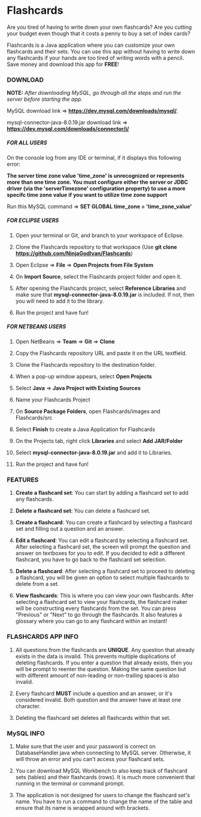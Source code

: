 # Flashcards

Are you tired of having to write down your own flashcards? Are you cutting your budget even though that it costs a penny to buy a set of index cards?

Flashcards is a Java application where you can customize your own flashcards and their sets. You can use this app without having to write down any flashcards if your hands are too tired of writing words with a pencil. Save money and download this app for **FREE**!

### DOWNLOAD

**NOTE:** *After downloading MySQL, go through all the steps and run the server before starting the app.*

MySQL download link => **https://dev.mysql.com/downloads/mysql/**.

mysql-connector-java-8.0.19.jar download link => **https://dev.mysql.com/downloads/connector/j/**

##### FOR ALL USERS

On the console log from any IDE or terminal, if it displays this following error: 

**The server time zone value 'time_zone' is unrecognized or represents more than one time zone. You must configure either the server or JDBC driver (via the 'serverTimezone' configuration property) to use a more specifc time zone value if you want to utilize time zone support**

Run this MySQL command => **SET GLOBAL time_zone = 'time_zone_value'**

##### FOR ECLIPSE USERS

1. Open your terminal or Git, and branch to your workspace of Eclipse.

2. Clone the Flashcards repository to that workspace (Use **git clone https://github.com/NinjaGodIvan/Flashcards**)

3. Open Eclipse => **File** => **Open Projects from File System**

4. On **Import Source**, select the Flashcards project folder and open it.

5. After opening the Flashcards project, select **Reference Libraries** and make sure that **mysql-connector-java-8.0.19.jar** is included. If not, then you will need to add it to the library.

6. Run the project and have fun!
	
##### FOR NETBEANS USERS

1. Open NetBeans => **Team** => **Git** => **Clone**

2. Copy the Flashcards repository URL and paste it on the URL textfield.

3. Clone the Flashcards repository to the destination folder.

4. When a pop-up window appears, select **Open Projects**

5. Select **Java** => **Java Project with Existing Sources**

6. Name your Flashcards Project

7. On **Source Package Folders**, open Flashcards/images and Flashcards/src

8. Select **Finish** to create a Java Application for Flashcards

9. On the Projects tab, right click **Libraries** and select **Add JAR/Folder**

10. Select **mysql-connector-java-8.0.19.jar** and add it to Libraries.

11. Run the project and have fun!
	
### FEATURES

1. **Create a flashcard set**: You can start by adding a flashcard set to add any flashcards.

2. **Delete a flashcard set**: You can delete a flashcard set.

3. **Create a flashcard**: You can create a flashcard by selecting a flashcard set and filling out a question and an answer.

4. **Edit a flashcard**: You can edit a flashcard by selecting a flashcard set. After selecting a flashcard set, the screen will prompt the question and answer on textboxes for you to edit. If you decided to edit a different flashcard, you have to go back to the flashcard set selection.

5. **Delete a flashcard**: After selecting a flashcard set to proceed to deleting a flashcard, you will be given an option to select multiple flashcards to delete from a set. 

6. **View flashcards**: This is where you can view your own flashcards. After selecting a flashcard set to view your flashcards, the flashcard maker will be constructing every flashcards from the set. You can press "Previous" or "Next" to go through the flashcards. It also features a glossary where you can go to any flashcard within an instant!

### FLASHCARDS APP INFO

1. All questions from the flashcards are **UNIQUE**. Any question that already exists in the data is invalid. This prevents multiple duplications of deleting flashcards. If you enter a question that already exists, then you will be prompt to reenter the question. Making the same question but with different amount of non-leading or non-trailing spaces is also invalid.

2. Every flashcard **MUST** include a question and an answer, or it's considered invalid. Both question and the answer have at least one character.

3. Deleting the flashcard set deletes all flashcards within that set.

### MySQL INFO

1. Make sure that the user and your password is correct on DatabaseHandler.java when connecting to MySQL server. Otherwise, it will throw an error and you can't access your flashcard sets.

2. You can download MySQL Workbench to also keep track of flashcard sets (tables) and their flashcards (rows). It is much more convenient that running in the terminal or command prompt. 

3. The application is not designed for users to change the flashcard set's name. You have to run a command to change the name of the table and ensure that its name is wrapped around with brackets.
